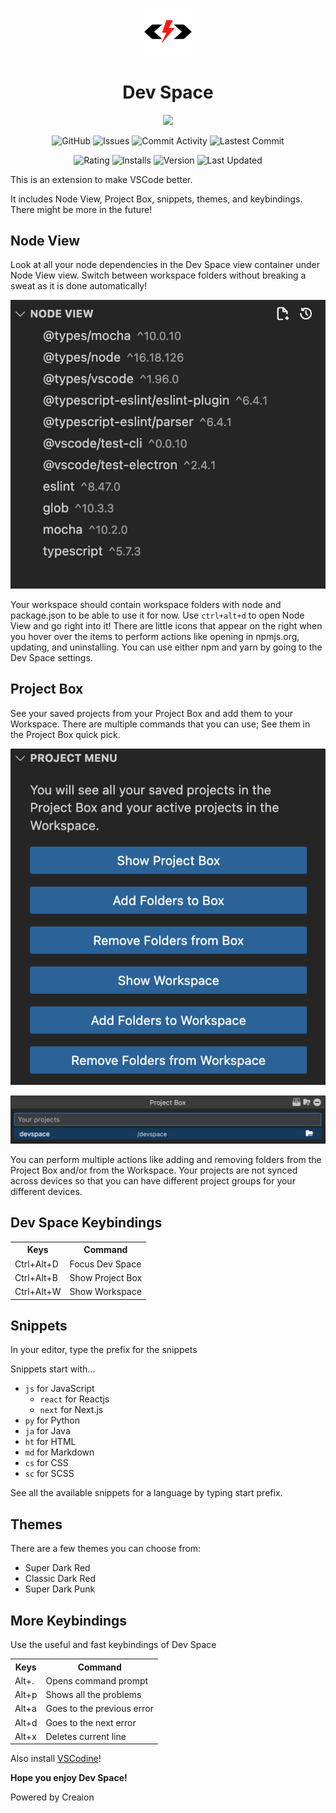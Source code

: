 <p align="center">
    <img width="15%" src="./img/logo.png">
    <h1 align="center">Dev Space</h1>
</p>
<a href="https://github.com/Creaion" style="text-decoration: none"><p align="center">
    <img src="https://img.shields.io/badge/Creaion-devspace-red?logo=javascript&logoColor=red">
</p></a>
<a href="https://github.com/zer0code9/devspace" style="text-decoration: none"><p align="center">
    <img alt="GitHub" src="https://img.shields.io/github/license/zer0code9/devspace?logo=github">
    <img alt="Issues" src="https://img.shields.io/github/issues/zer0code9/devspace?logo=github">
    <img alt="Commit Activity" src="https://img.shields.io/github/commit-activity/m/zer0code9/devspace?label=activity&logo=github">
    <img alt="Lastest Commit" src="https://img.shields.io/github/last-commit/zer0code9/devspace?label=commit&logo=github">
</p></a>
<a href="https://marketplace.visualstudio.com/items?itemName=SlashDEV.devspace" style="text-decoration: none"><p align="center">
    <img alt="Rating" src="https://img.shields.io/visual-studio-marketplace/stars/SlashDEV.devspace?logo=vscodium">
    <img alt="Installs" src="https://img.shields.io/visual-studio-marketplace/i/SlashDEV.devspace?logo=vscodium">
    <img alt="Version" src="https://img.shields.io/visual-studio-marketplace/v/SlashDEV.devspace?logo=vscodium">
    <img alt="Last Updated" src="https://img.shields.io/visual-studio-marketplace/last-updated/SlashDEV.devspace?label=updated&logo=vscodium">
</p></a>

This is an extension to make VSCode better.

It includes Node View, Project Box, snippets, themes, and keybindings. There might be more in the future!

## Node View

Look at all your node dependencies in the Dev Space view container under Node View view. Switch between workspace folders without breaking a sweat as it is done automatically!

![Node View](./img/readme/nodeView.png)

Your workspace should contain workspace folders with node and package.json to be able to use it for now. Use `ctrl+alt+d` to open Node View and go right into it! There are little icons that appear on the right when you hover over the items to perform actions like opening in npmjs.org, updating, and uninstalling. You can use either npm and yarn by going to the Dev Space settings.

## Project Box

See your saved projects from your Project Box and add them to your Workspace. There are multiple commands that you can use; See them in the Project Box quick pick.

![Project Menu](./img/readme/projectMenu.png)

![Project Box](./img/readme/projectBox.png)

You can perform multiple actions like adding and removing folders from the Project Box and/or from the Workspace. Your projects are not synced across devices so that you can have different project groups for your different devices.

## Dev Space Keybindings

<table>
    <tr><th>Keys</th><th>Command</th></tr>
    <tr><td>Ctrl+Alt+D</td><td>Focus Dev Space</td></tr>
    <tr><td>Ctrl+Alt+B</td><td>Show Project Box</td></tr>
    <tr><td>Ctrl+Alt+W</td><td>Show Workspace</td></tr>
</table>

## Snippets

In your editor, type the prefix for the snippets

Snippets start with...
- `js` for JavaScript
    - `react` for Reactjs
    - `next` for Next.js
- `py` for Python
- `ja` for Java
- `ht` for HTML
- `md` for Markdown
- `cs` for CSS
- `sc` for SCSS

See all the available snippets for a language by typing start prefix.

## Themes

There are a few themes you can choose from:

- Super Dark Red
- Classic Dark Red
- Super Dark Punk

## More Keybindings

Use the useful and fast keybindings of Dev Space

<table>
    <tr><th>Keys</th><th>Command</th></tr>
    <tr><td>Alt+.</td><td>Opens command prompt</td></tr>
    <tr><td>Alt+p</td><td>Shows all the problems</td></tr>
    <tr><td>Alt+a</td><td>Goes to the previous error</td></tr>
    <tr><td>Alt+d</td><td>Goes to the next error</td></tr>
    <tr><td>Alt+x</td><td>Deletes current line</td></tr>
</table>

Also install [VSCodine](https://marketplace.visualstudio.com/items?itemName=SlashDEV.vscodine)!

**Hope you enjoy Dev Space!**

Powered by Creaion
